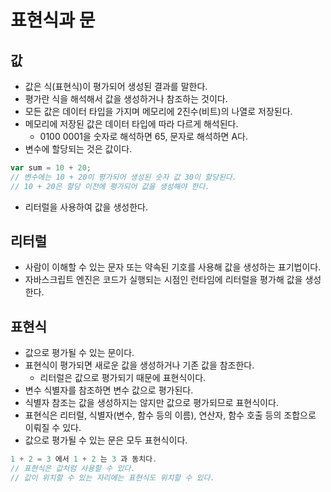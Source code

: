 # 표현식과 문

## 값

- 값은 식(표현식)이 평가되어 생성된 결과를 말한다.
- 평가란 식을 해석해서 값을 생성하거나 참조하는 것이다.
- 모든 값은 데이터 타입을 가지며 메모리에 2진수(비트)의 나열로 저장된다.
- 메모리에 저장된 값은 데이터 타입에 따라 다르게 해석된다.
  - 0100 0001을 숫자로 해석하면 65, 문자로 해석하면 A다.
- 변수에 할당되는 것은 값이다.

```js
var sum = 10 + 20;
// 변수에는 10 + 20이 평가되어 생성된 숫자 값 30이 할당된다.
// 10 + 20은 할당 이전에 평가되어 값을 생성해야 한다.
```

- 리터럴을 사용하여 값을 생성한다.

## 리터럴

- 사람이 이해할 수 있는 문자 또는 약속된 기호를 사용해 값을 생성하는 표기법이다.
- 자바스크립트 엔진은 코드가 실행되는 시점인 런타임에 리터럴을 평가해 값을 생성한다.

## 표현식

- 값으로 평가될 수 있는 문이다.
- 표현식이 평가되면 새로운 값을 생성하거나 기존 값을 참조한다.
  - 리터럴은 값으로 평가되기 때문에 표현식이다.
- 변수 식별자를 참조하면 변수 값으로 평가된다.
- 식별자 참조는 값을 생성하지는 않지만 값으로 평가되므로 표현식이다.
- 표현식은 리터럴, 식별자(변수, 함수 등의 이름), 연산자, 함수 호출 등의 조합으로 이뤄질 수 있다.
- 값으로 평가될 수 있는 문은 모두 표현식이다.

```js
1 + 2 = 3 에서 1 + 2 는 3 과 동치다.
// 표현식은 값처럼 사용할 수 있다.
// 값이 위치할 수 있는 자리에는 표현식도 위치할 수 있다.
```
